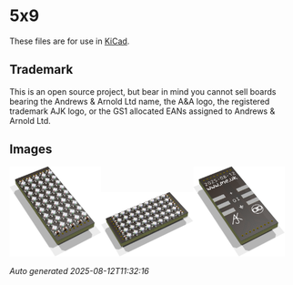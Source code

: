 # 5x9

These files are for use in [KiCad](https://www.kicad.org).

## Trademark

This is an open source project, but bear in mind you cannot sell boards bearing the Andrews & Arnold Ltd name, the A&A logo, the registered trademark AJK logo, or the GS1 allocated EANs assigned to Andrews & Arnold Ltd.

## Images

<img src='5x9.png' width=32%><img src='5x9-90.png' width=32%><img src='5x9-bottom.png' width=32%>

*Auto generated 2025-08-12T11:32:16*
